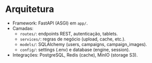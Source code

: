 # Arquitetura

- Framework: FastAPI (ASGI) em `app/`.
- Camadas:
  - `routes/`: endpoints REST, autenticação, tablets.
  - `services/`: regras de negócio (upload, cache, etc.).
  - `models/`: SQLAlchemy (users, campaigns, campaign_images).
  - `config/`: settings (.env) e database (engine, session).
- Integrações: PostgreSQL, Redis (cache), MinIO (storage S3).
